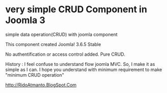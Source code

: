 # very simple CRUD Component in Joomla 3

simple data operation(CRUD) with joomla component

This component created Joomla! 3.6.5 Stable

No authentification or access control added. Pure CRUD.

History :
I feel confuse to understand flow joomla MVC. So, I make it as simple as I can.  I hope you understand with minimum requirement to make "minimum CRUD operation" 

http://RidoAtmanto.BlogSpot.Com
